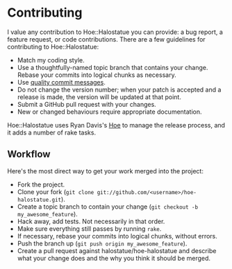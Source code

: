 # Contributing

I value any contribution to Hoe::Halostatue you can provide: a bug report, a
feature request, or code contributions. There are a few guidelines for
contributing to Hoe::Halostatue:

- Match my coding style.
- Use a thoughtfully-named topic branch that contains your change. Rebase your
  commits into logical chunks as necessary.
- Use [quality commit messages][quality commit messages].
- Do not change the version number; when your patch is accepted and a release is
  made, the version will be updated at that point.
- Submit a GitHub pull request with your changes.
- New or changed behaviours require appropriate documentation.

Hoe::Halostatue uses Ryan Davis's [Hoe][Hoe] to manage the release process, and
it adds a number of rake tasks.

## Workflow

Here's the most direct way to get your work merged into the project:

- Fork the project.
- Clone your fork (`git clone git://github.com/<username>/hoe-halostatue.git`).
- Create a topic branch to contain your change
  (`git checkout -b my_awesome_feature`).
- Hack away, add tests. Not necessarily in that order.
- Make sure everything still passes by running `rake`.
- If necessary, rebase your commits into logical chunks, without errors.
- Push the branch up (`git push origin my_awesome_feature`).
- Create a pull request against halostatue/hoe-halostatue and describe what your
  change does and the why you think it should be merged.

[quality commit messages]: http://tbaggery.com/2008/04/19/a-note-about-git-commit-messages.html
[hoe]: https://github.com/seattlerb/hoe
